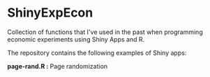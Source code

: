 # ShinyExpEcon
Collection of functions that I've used in the past when programming economic experiments using Shiny Apps and R.

The repository contains the following examples of Shiny apps:

**page-rand.R :** Page randomization
